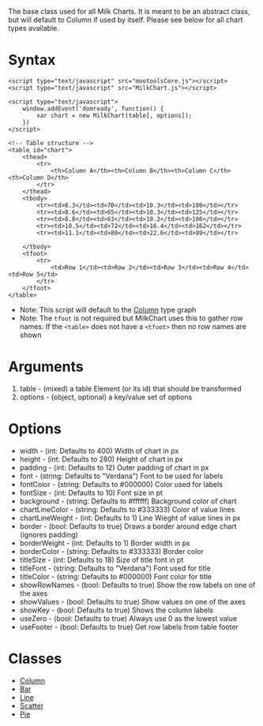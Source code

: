 The base class used for all Milk Charts.  It is meant to be an abstract class, but will default to Column if used by itself.  Please see below for all chart types available.

# Syntax #

```
<script type="text/javascript" src="mootoolsCore.js"></script>
<script type="text/javascript" src="MilkChart.js"></script>

<script type="text/javascript">
    window.addEvent('domready', function() {
        var chart = new MilkChart(table[, options]);
    })
</script>

<!-- Table structure -->
<table id="chart">
    <thead>
        <tr>
            <th>Column A</th><th>Column B</th><th>Column C</th><th>Column D</th>
        </tr>
    </thead>
    <tbody>
        <tr><td>8.3</td><td>70</td><td>10.3</td><td>100</td></tr>
        <tr><td>8.6</td><td>65</td><td>10.3</td><td>125</td></tr>
        <tr><td>8.8</td><td>63</td><td>10.2</td><td>106</td></tr>
        <tr><td>10.5</td><td>72</td><td>16.4</td><td>162</td></tr>
        <tr><td>11.1</td><td>80</td><td>22.6</td><td>89</td></tr>
    
    </tbody>
    <tfoot>
        <tr>
            <td>Row 1</td><td>Row 2</td><td>Row 3</td><td>Row 4</td><td>Row 5</td>
        </tr>
    </tfoot>
</table>
```

  * Note: This script will default to the [Column](Column.md) type graph
  * Note: The `tfoot` is not required but MilkChart uses this to gather row names.  If the `<table>` does not have a `<tfoot>` then no row names are shown

# Arguments #

  1. table - (mixed) a table Element (or its id) that should be transformed
  1. options - (object, optional) a key/value set of options

# Options #

  * width - (int: Defaults to 400) Width of chart in px
  * height - (int: Defaults to 280) Height of chart in px
  * padding - (int: Defaults to 12) Outer padding of chart in px
  * font - (string: Defaults to "Verdana") Font to be used for labels
  * fontColor - (string: Defaults to #000000) Color used for labels
  * fontSize - (int: Defaults to 10) Font size in pt
  * background - (string: Defaults to #ffffff) Background color of chart
  * chartLineColor - (string: Defaults to #333333) Color of value lines
  * chartLineWeight - (int: Defaults to 1) Line Wieght of value lines in px
  * border - (bool: Defaults to true) Draws a border around edge chart (ignores padding)
  * borderWeight - (int: Defaults to 1) Border width in px
  * borderColor - (string: Defaults to #333333) Border color
  * titleSize - (int: Defaults to 18) Size of title font in pt
  * titleFont - (string: Defaults to "Verdana") Font used for title
  * titleColor - (string: Defaults to #000000) Font color for title
  * showRowNames - (bool: Defaults to true) Show the row labels on one of the axes
  * showValues - (bool: Defaults to true) Show values on one of the axes
  * showKey - (bool: Defaults to true) Shows the column labels
  * useZero - (bool: Defaults to true) Always use 0 as the lowest value
  * useFooter - (bool: Defaults to true) Get row labels from table footer

# Classes #

  * [Column](Column.md)
  * [Bar](Bar.md)
  * [Line](Line.md)
  * [Scatter](Scatter.md)
  * [Pie](Pie.md)